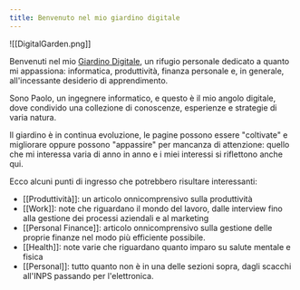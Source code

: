 ```yaml
---
title: Benvenuto nel mio giardino digitale
---
```

![[DigitalGarden.png]]

Benvenuti nel mio [Giardino Digitale](https://joelhooks.com/digital-garden), un rifugio personale dedicato a quanto mi appassiona: informatica, produttività, finanza personale e, in generale, all'incessante desiderio di apprendimento.

Sono Paolo, un ingegnere informatico, e questo è il mio angolo digitale, dove condivido una collezione di conoscenze, esperienze e strategie di varia natura.

Il giardino è in continua evoluzione, le pagine possono essere "coltivate" e migliorare oppure possono "appassire" per mancanza di attenzione: quello che mi interessa varia di anno in anno e i miei interessi si riflettono anche qui.

Ecco alcuni punti di ingresso che potrebbero risultare interessanti:

* [[Produttività]]: un articolo onnicomprensivo sulla produttività
* [[Work]]: note che riguardano il mondo del lavoro, dalle interview fino alla gestione dei processi aziendali e al marketing
* [[Personal Finance]]: articolo onnicomprensivo sulla gestione delle proprie finanze nel modo più efficiente possibile.
* [[Health]]: note varie che riguardano quanto imparo su salute mentale e fisica
* [[Personal]]: tutto quanto non è in una delle sezioni sopra, dagli scacchi all'INPS passando per l'elettronica.


